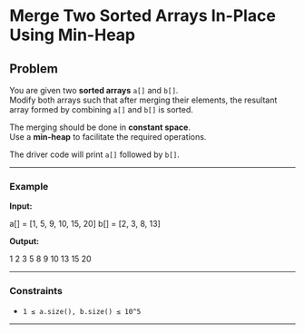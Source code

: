 # Merge Two Sorted Arrays In-Place Using Min-Heap

## Problem
You are given two **sorted arrays** `a[]` and `b[]`.  
Modify both arrays such that after merging their elements, the resultant array formed by combining `a[]` and `b[]` is sorted.

The merging should be done in **constant space**.  
Use a **min-heap** to facilitate the required operations.  

The driver code will print `a[]` followed by `b[]`.

---

### Example

**Input:**

a[] = [1, 5, 9, 10, 15, 20]
b[] = [2, 3, 8, 13]


**Output:**

1 2 3 5 8 9 10 13 15 20


---

### Constraints
- `1 ≤ a.size(), b.size() ≤ 10^5`

---
